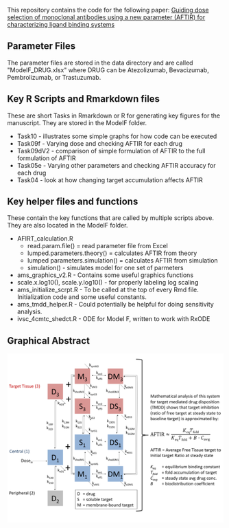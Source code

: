 This repository contains the code for the following paper:
[Guiding dose selection of monoclonal antibodies using a new parameter (AFTIR) for characterizing ligand binding systems](https://www.biorxiv.org/content/early/2018/10/17/432500)

## Parameter Files
The parameter files are stored in the data directory and are called "ModelF_DRUG.xlsx" where DRUG can be Atezolizumab, Bevacizumab, Pembrolizumab, or Trastuzumab.

## Key R Scripts and Rmarkdown files
These are short Tasks in Rmarkdown or R for generating key figures for the manuscript.
They are stored in the ModelF folder.
- Task10  - illustrates some simple graphs for how code can be executed
- Task09f - Varying dose and checking AFTIR for each drug
- Task09dV2 - comparison of simple formulation of AFTIR to the full formulation of AFTIR
- Task05e - Varying other parameters and checking AFTIR accuracy for each drug
- Task04  - look at how changing target accumulation affects AFTIR

## Key helper files and functions
These contain the key functions that are called by multiple scripts above.  They are also located in the ModelF folder.
- AFIRT_calculation.R
  -	read.param.file() = read parameter file from Excel
  -	lumped.parameters.theory() = calculates AFTIR from theory
  -	lumped parameters.simulation() = calculates AFTIR from simulation
  -	simulation() - simulates model for one set of parmeters
-	ams_graphics_v2.R - Contains some useful graphics functions
  -	scale.x.log10(), scale.y.log10() - for properly labeling log scaling
-	ams_initialize_scrpt.R - To be called at the top of every Rmd file.  Initialization code and some useful constants.
-	ams_tmdd_helper.R - Could potentially be helpful for doing sensitivity analysis.
-	ivsc_4cmtc_shedct.R - ODE for Model F, written to work with RxODE

## Graphical Abstract
![Graphical Abstract](./Graphical_Abstract.png)
